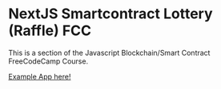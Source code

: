 # NextJS Smartcontract Lottery (Raffle) FCC

This is a section of the Javascript Blockchain/Smart Contract FreeCodeCamp Course.

[Example App here!](https://broad-hall-8065.on.fleek.co)

